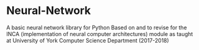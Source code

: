 # Neural-Network
A basic neural network library for Python 
Based on and to revise for the INCA (implementation of neural computer architectures) module as taught at University of York Computer Science Department (2017-2018)  
